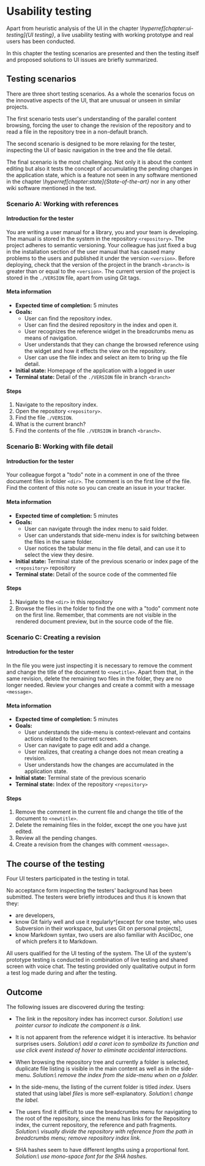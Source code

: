 # Usability testing

Apart from heuristic analysis of the UI in the chapter _\hyperref[chapter:ui-testing]{UI testing}_, a live usability testing with working prototype and real users has been conducted.

In this chapter the testing scenarios are presented and then the testing itself and proposed solutions to UI issues are briefly summarized.

## Testing scenarios

There are three short testing scenarios.
As a whole the scenarios focus on the innovative aspects of the UI, that are unusual or unseen in similar projects.

The first scenario tests user's understanding of the parallel content browsing, forcing the user to change the revision of the repository and to read a file in the repository tree in a non-default branch.

The second scenario is designed to be more relaxing for the tester, inspecting the UI of basic navigation in the tree and the file detail.

The final scenario is the most challenging.
Not only it is about the content editing but also it tests the concept of accumulating the pending changes in the application state, which is a feature not seen in any software mentioned in the chapter _\hyperref[chapter:state]{State-of-the-art}_ nor in any other wiki software mentioned in the text.

### Scenario A: Working with references

#### Introduction for the tester

You are writing a user manual for a library, you and your team is developing.
The manual is stored in the system in the repository `<repository>`.
The project adheres to semantic versioning.
Your colleague has just fixed a bug in the installation section of the user manual that has caused many problems to the users and published it under the version `<version>`.
Before deploying, check that the version of the project in the branch `<branch>` is greater than or equal to the `<version>`.
The current version of the project is stored in the `./VERSION` file, apart from using Git tags.

#### Meta information

- **Expected time of completion:** 5 minutes
- **Goals:**
    - User can find the repository index.
    - User can find the desired repository in the index and open it.
    - User recognizes the reference widget in the breadcrumbs menu as means of navigation.
    - User understands that they can change the browsed reference using the widget and how it effects the view on the repository.
    - User can use the file index and select an item to bring up the file detail.
- **Initial state:** Homepage of the application with a logged in user
- **Terminal state:** Detail of the `./VERSION` file in branch `<branch>`

#### Steps

1. Navigate to the repository index.
2. Open the repository `<repository>`.
3. Find the file `./VERSION`.
4. What is the current branch?
5. Find the contents of the file `./VERSION` in branch `<branch>`.

### Scenario B: Working with file detail

#### Introduction for the tester

Your colleague forgot a "todo" note in a comment in one of the three document files in folder `<dir>`.
The comment is on the first line of the file.
Find the content of this note so you can create an issue in your tracker.

#### Meta information

- **Expected time of completion:** 5 minutes
- **Goals:**
    - User can navigate through the index menu to said folder.
    - User can understands that side-menu index is for switching between the files in the same folder.
    - User notices the tabular menu in the file detail, and can use it to select the view they desire.
- **Initial state:** Terminal state of the previous scenario or index page of the `<repository>` repository
- **Terminal state:** Detail of the source code of the commented file

#### Steps

1. Navigate to the `<dir>` in this repository
2. Browse the files in the folder to find the one with a "todo" comment note on the first line.
Remember, that comments are not visible in the rendered document preview, but in the source code of the file.

### Scenario C: Creating a revision

#### Introduction for the tester

In the file you were just inspecting it is necessary to remove the comment and change the title of the document to `<newtitle>`.
Apart from that, in the same revision, delete the remaining two files in the folder, they are no longer needed.
Review your changes and create a commit with a message `<message>`.

#### Meta information

- **Expected time of completion:** 5 minutes
- **Goals:**
    - User understands the side-menu is context-relevant and contains actions related to the current screen.
    - User can navigate to page edit and add a change.
    - User realizes, that creating a change does not mean creating a revision.
    - User understands how the changes are accumulated in the application state.
- **Initial state:** Terminal state of the previous scenario
- **Terminal state:** Index of the repository `<repository>`

#### Steps

1. Remove the comment in the current file and change the title of the document to `<newtitle>`.
2. Delete the remaining files in the folder, except the one you have just edited.
3. Review all the pending changes.
4. Create a revision from the changes with comment `<message>`.


## The course of the testing

Four UI testers participated in the testing in total.

No acceptance form inspecting the testers' background has been submitted.
The testers were briefly introduces and thus it is known that they:

- are developers,
- know Git fairly well and use it regularly^[except for one tester, who uses Subversion in their workspace, but uses Git on personal projects],
- know Markdown syntax, two users are also familiar with AsciiDoc, one of which prefers it to Markdown.

All users qualified for the UI testing of the system.
The UI of the system's prototype testing is conducted in combination of live testing and shared screen with voice chat.
The testing provided only qualitative output in form a test log made during and after the testing.

## Outcome

The following issues are discovered during the testing:

- The link in the repository index has incorrect cursor.
*Solution:\ use pointer cursor to indicate the component is a link.*

- It is not apparent from the reference widget it is interactive.
Its behavior surprises users.
*Solution:\ add a caret icon to symbolize its function and use click event instead of hover to eliminate accidental interactions.*

- When browsing the repository tree and currently a folder is selected, duplicate file listing is visible in the main content as well as in the side-menu.
*Solution:\ remove the index from the side-menu when on a folder.*

- In the side-menu, the listing of the current folder is titled *index*. Users stated that using label *files* is more self-explanatory.
*Solution:\ change the label.*

- The users find it difficult to use the breadcrumbs menu for navigating to the root of the repository, since the menu has links for the Repository index, the current repository, the reference and path fragments.
*Solution:\ visually divide the repository with reference from the path in breadcrumbs menu; remove repository index link.*

- SHA hashes seem to have different lengths using a proportional font.
*Solution:\ use mono-space font for the SHA hashes.*
